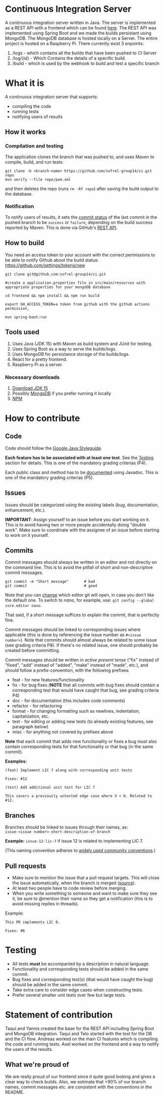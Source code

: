# Continuous Integration Server

A continuous integration server written in Java. The server is implemented as a REST API with a frontend which can be found 
[here](http://axelelmarsson.se). The REST API was implemented using Spring Boot and we made the builds persistant using MongoDB. The MongoDB database is hosted locally on a Server. The entire project is hosted on a Raspberry Pi. There currently exist 3 enpoints:

1. /logs - which contains all the builds that have been pushed to CI Server
2. /log/{id} - Which Contains the details of a specific build.
3. /build - which is used by the webhook to build and test a specific branch

<!-- Add more info here later when we know if we use for example Spring Boot, MongoDB, etc. -->

# What it is
A continuous integration server that supports:
* compiling the code
* running tests
* notifying users of results

## How it works

### Compilation and testing

The application clones the branch that was pushed to, and uses Maven to compile, build, and run tests:
```
git clone -b <branch-name> https://github.com/sofrel-group14/ci.git repo
mvn verify --file repo/pom.xml
```
and then deletes the repo (runs `rm -Rf repo`) after saving the build output to the database.

### Notification

To notify users of results, it sets the [commit status](https://docs.github.com/en/rest/reference/repos#statuses) of the last commit in the pushed branch to be `success` or `failure`, depending on the build success reported by Maven. This is done via GitHub's [REST API](https://docs.github.com/en/rest/reference/repos#create-a-commit-status).

## How to build

You need an access token to your account with the correct permissions to be able to notify Github about the build status: https://github.com/settings/tokens/new

```
git clone git@github.com:sofrel-group14/ci.git

#create a application.properties file in src/main/resources with appropriate properties for your mongoDB database

cd frontend && npm install && npm run build

export GH_ACCESS_TOKEN=a token from github with the github actions permission, 

mvn spring-boot:run

```

## Tools used

1. Uses Java (JDK 15) with Maven as build system and JUnit for testing.
2. Uses Spring Boot as a way to serve the builds/logs.
3. Uses MongoDB for persistance storage of the builds/logs.
4. React for a pretty frontend.
5. Raspberry Pi as a server.


<!-- Add more info here later when we know if we use for example Spring Boot, MongoDB, etc. -->

### Necessary downloads

1. [Download JDK 15](https://www.oracle.com/se/java/technologies/javase-downloads.html)
2. Possibly [MongoDB](https://www.mongodb.com/try/download/community) if you prefer running it locally
3. [NPM](https://github.com/nvm-sh/nvm)


# How to contribute

## Code

Code should follow the [Google Java Styleguide](https://google.github.io/styleguide/javaguide.html).

**Each feature has to be associated with at least one test**. See the [Testing](#testing) section for details. This is one of the mandatory grading criterias (P4).

Each public class and method has to be [documented](https://www.monperrus.net/martin/how-to-write-good-API-documentation) using Javadoc. This is one of the mandatory grading criterias (P5).

## Issues

Issues should be categorized using the existing labels (bug, documentation, enhancement, etc.).

**IMPORTANT**: Assign yourself to an issue before you start working on it. This is to avoid having two or more people accidentally doing "double work". Make sure to coordinate with the assignee of an issue before starting to work on it yourself.

## Commits

Commit messages should always be written in an editor and not directly on the command line. This is to avoid the pitfall of short and non-descriptive commit messages.

```
git commit -m "Short message"       # bad
git commit                          # good
```

Note that you can [change](https://git-scm.com/book/en/v2/Customizing-Git-Git-Configuration#_core_editor) which editor git will open, in case you don't like the default one. To switch to *nano*, for example, use: `git config --global core.editor nano`.

That said, if a short message suffices to explain the commit, that is perfectly fine.

Commit messages should be linked to corresponding issues where applicable (this is done by referencing the issue number as `#<issue number>`). Note that commits should almost always be related to some issue (see grading criteria P8). If there's no related issue, one should probably be created before committing.

Commit messages should be written in *active present tense* ("fix" instead of "fixed", "add" instead of "added", "make" instead of "made", etc.), and should follow a prefix-convention, with the following prefixes:
* feat - for new features/functionality
* fix - for bug fixes (**NOTE** that all commits with bug fixes should contain a corresponding test that would have caught that bug, see grading criteria P4)
* doc - for documentation (this includes code comments)
* refactor - for refactoring
* format - for changing formatting such as newlines, indentation, capitalization, etc.
* test - for editing or adding new tests (to already existing features, see paragraph below)
* misc - for anything not covered by prefixes above

**Note** that each commit that adds new functionality or fixes a bug must also contain corresponding tests for that functionality or that bug (in the same commit).

**Examples:**

```
(feat) Implement LIC 7 along with corresponding unit tests

Fixes: #12
```

```
(test) Add additional unit test for LIC 7

This covers a previously untested edge case where X < 0. Related to #12.
```

## Branches

Branches should be linked to issues through their names, as:  
`issue-<issue number>-short-description-of-branch`

**Example:** `issue-12-lic-7` if issue 12 is related to implementing LIC 7.

(This naming convention adheres to [widely used community conventions](https://github.com/agis/git-style-guide#branches).)

## Pull requests

* Make sure to mention the issue that a pull request targets. This will close the issue automatically, when the branch is merged ([source](https://docs.github.com/en/github/managing-your-work-on-github/linking-a-pull-request-to-an-issue#linking-a-pull-request-to-an-issue-using-a-keyword)).
* At least two people have to code review before merging.
* When you write something to someone and want to make sure they see it, be sure to @mention their name so they get a notification (this is to avoid missing replies in threads).

Example:
```
This PR implements LIC 0.

Fixes: #6
```

# Testing

* All tests **must** be accompanied by a description in natural language.
* Functionality and corresponding tests should be added in the same commit.
* Bug fixes and corresponding test(s) (that would have caught the bug) should be added in the same commit.
* Take extra care to consider edge cases when constructing tests.
* Prefer several smaller unit tests over few but large tests.

# Statement of contribution
Taqui and Yannis created the base for the REST API including Spring Boot and MongoDB integration. Taqui and Telo started with the test for the DB and the CI flow. Andreas worked on the main CI features which is compiling the code and running tests. Axel worked on the frontend and a way to notify the users of the results. 

## What we're proud of
We are really proud of our frontend since it quite good looking and gives a clear way to check builds. Also, we estimate that >90% of our branch names, commit messages etc. are consistent with the conventions in the README.

